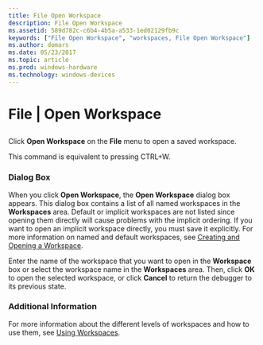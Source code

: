 ```yaml
---
title: File Open Workspace
description: File Open Workspace
ms.assetid: 589d782c-c6b4-4b5a-a533-1ed02129fb9c
keywords: ["File Open Workspace", "workspaces, File Open Workspace"]
ms.author: domars
ms.date: 05/23/2017
ms.topic: article
ms.prod: windows-hardware
ms.technology: windows-devices
---
```


# File | Open Workspace


## <span id="ddk_file_open_workspace_dbg"></span><span id="DDK_FILE_OPEN_WORKSPACE_DBG"></span>


Click **Open Workspace** on the **File** menu to open a saved workspace.

This command is equivalent to pressing CTRL+W.

### <span id="dialog_box"></span><span id="DIALOG_BOX"></span>Dialog Box

When you click **Open Workspace**, the **Open Workspace** dialog box appears. This dialog box contains a list of all named workspaces in the **Workspaces** area. Default or implicit workspaces are not listed since opening them directly will cause problems with the implicit ordering. If you want to open an implicit workspace directly, you must save it explicitly. For more information on named and default workspaces, see [Creating and Opening a Workspace](creating-and-opening-a-workspace.md).

Enter the name of the workspace that you want to open in the **Workspace** box or select the workspace name in the **Workspaces** area. Then, click **OK** to open the selected workspace, or click **Cancel** to return the debugger to its previous state.

### <span id="additional_information"></span><span id="ADDITIONAL_INFORMATION"></span>Additional Information

For more information about the different levels of workspaces and how to use them, see [Using Workspaces](using-workspaces.md).

 

 





